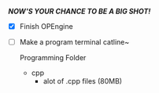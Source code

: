 ***NOW'S YOUR CHANCE TO BE A BIG SHOT!***

- [x] Finish OPEngine
- [ ] Make a program terminal catline~

  Programming Folder
   - cpp
     - alot of .cpp files (80MB)

